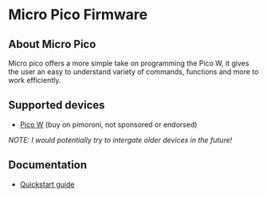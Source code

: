 # Micro Pico Firmware
## About Micro Pico
Micro pico offers a more simple take on programming the Pico W, it gives the user an easy to understand variety of commands, functions and more to work efficiently.
## Supported devices
- [Pico W](https://shop.pimoroni.com/products/raspberry-pi-pico-w?variant=40059369619539) (buy on pimoroni, not sponsored or endorsed)

*NOTE: I would potentially try to intergate older devices in the future!*
## Documentation
- [Quickstart guide](https://github.com/jackablett/micro-pico/blob/main/documentation/getting-started.md)
